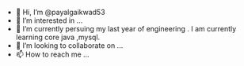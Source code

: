 - 👋 Hi, I’m @payalgaikwad53
- 👀 I’m interested in ...
- 🌱 I’m currently persuing my last year of engineering
.     I am currently learning core java ,mysql.
- 💞️ I’m looking to collaborate on ...
- 📫 How to reach me ...

<!---
payalgaikwad53/payalgaikwad53 is a ✨ special ✨ repository because its `README.md` (this file) appears on your GitHub profile.
You can click the Preview link to take a look at your changes.
--->
